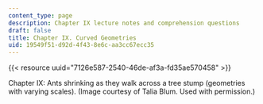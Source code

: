 ```yaml
---
content_type: page
description: Chapter IX lecture notes and comprehension questions
draft: false
title: Chapter IX. Curved Geometries
uid: 19549f51-d92d-4f43-8e6c-aa3cc67ecc35
---
```

{{< resource uuid="7126e587-2540-46de-af3a-fd35ae570458" >}}

Chapter IX: Ants shrinking as they walk across a tree stump (geometries with varying scales). (Image courtesy of Talia Blum. Used with permission.)